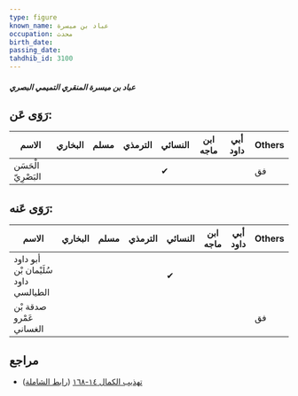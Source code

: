 ```yaml
---
type: figure
known_name: عباد بن ميسرة
occupation: محدث
birth_date:
passing_date:
tahdhib_id: 3100
---
```

##### عباد بن ميسرة المنقري التميمي البصري

## رَوَى عَن:
| الاسم               | البخاري | مسلم | الترمذي | النسائي | ابن ماجه | أبي داود | Others |
| ------------------- | ------- | ---- | ------- | ------- | -------- | -------- | ------ |
| الْحَسَن البَصْرِيّ |         |      |         | ✔       |          |          | فق     |
## رَوَى عَنه:
| الاسم                                | البخاري | مسلم | الترمذي | النسائي | ابن ماجه | أبي داود | Others |
| ------------------------------------ | ------- | ---- | ------- | ------- | -------- | -------- | ------ |
| أبو داود سُلَيْمان بْن داود الطيالسي |         |      |         | ✔       |          |          |        |
| صدقة بْن عَمْرو الغساني              |         |      |         |         |          |          | فق     |
## مراجع
- [تهذيب الكمال ١٤-١٦٨](obsidian://open?vault=Tahdhib-al-Kamal&file=Figures/٣١٠٠-عباد%20بن%20ميسرة%20المنقري%20التميمي%20البصري) ([رابط الشاملة](https://shamela.ws/book/3722/7096))